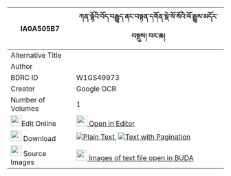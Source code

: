|IA0A505B7|ཀན་ལྷོའི་བོད་བརྒྱུད་ནང་བསྟན་དགོན་སྡེ་སོ་སོའི་ལོ་རྒྱུས་མདོར་བསྡུས། བར་ཆ། 
| --- | --- 
|Alternative Title |
|Author | 
|BDRC ID | W1GS49973
|Creator | Google OCR
|Number of Volumes| 1
|<img width="25" src="https://img.icons8.com/color/25/000000/edit-property.png">Edit Online| [<img width="25" src="https://avatars.githubusercontent.com/u/45091458?s=200&v=4"> Open in Editor](http://editor.openpecha.org/IA0A505B7)
|<img width="25" src="https://img.icons8.com/fluent/48/000000/download-2.png"/>  Download | [![](https://img.icons8.com/color/20/000000/txt.png)Plain Text](https://github.com/Openpecha/IA0A505B7/releases/download/v1/ken_lho_i_bo_gyu_nangten_gonde_plain_IA0A505B7.zip), [![](https://img.icons8.com/color/20/000000/txt.png)Text with Pagination](https://github.com/Openpecha/IA0A505B7/releases/download/v1/ken_lho_i_bo_gyu_nangten_gonde_pages_IA0A505B7.zip)
|<img width="25" src="https://img.icons8.com/plasticine/100/000000/pictures-folder.png"/>  Source Images | [<img width="25" src="https://library.bdrc.io/icons/BUDA-small.svg"> Images of text file open in BUDA](https://library.bdrc.io/show/bdr:W1GS49973)